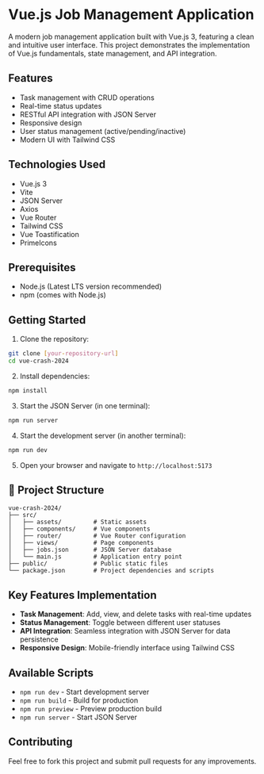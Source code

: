 # Vue.js Job Management Application

A modern job management application built with Vue.js 3, featuring a clean and intuitive user interface. This project demonstrates the implementation of Vue.js fundamentals, state management, and API integration.

## Features

- Task management with CRUD operations
- Real-time status updates
- RESTful API integration with JSON Server
- Responsive design
- User status management (active/pending/inactive)
- Modern UI with Tailwind CSS

## Technologies Used

- Vue.js 3
- Vite
- JSON Server
- Axios
- Vue Router
- Tailwind CSS
- Vue Toastification
- PrimeIcons

## Prerequisites

- Node.js (Latest LTS version recommended)
- npm (comes with Node.js)

## Getting Started

1. Clone the repository:

```bash
git clone [your-repository-url]
cd vue-crash-2024
```

2. Install dependencies:

```bash
npm install
```

3. Start the JSON Server (in one terminal):

```bash
npm run server
```

4. Start the development server (in another terminal):

```bash
npm run dev
```

5. Open your browser and navigate to `http://localhost:5173`

## 🔧 Project Structure

```
vue-crash-2024/
├── src/
│   ├── assets/         # Static assets
│   ├── components/     # Vue components
│   ├── router/         # Vue Router configuration
│   ├── views/          # Page components
│   ├── jobs.json       # JSON Server database
│   └── main.js         # Application entry point
├── public/             # Public static files
└── package.json        # Project dependencies and scripts
```

## Key Features Implementation

- **Task Management**: Add, view, and delete tasks with real-time updates
- **Status Management**: Toggle between different user statuses
- **API Integration**: Seamless integration with JSON Server for data persistence
- **Responsive Design**: Mobile-friendly interface using Tailwind CSS

## Available Scripts

- `npm run dev` - Start development server
- `npm run build` - Build for production
- `npm run preview` - Preview production build
- `npm run server` - Start JSON Server

## Contributing

Feel free to fork this project and submit pull requests for any improvements.
